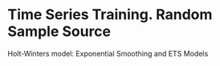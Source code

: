 # Time Series Training. Random Sample Source 
 Holt-Winters model: Exponential Smoothing and ETS Models
